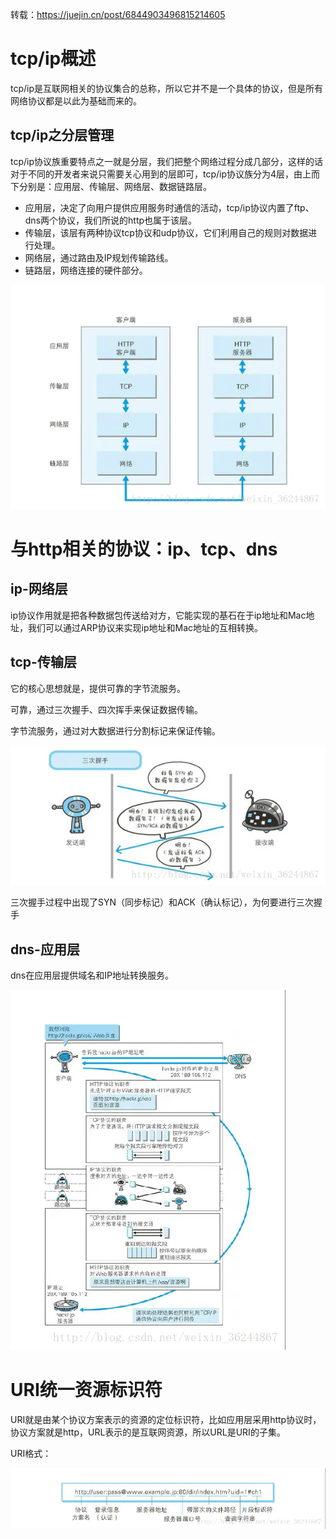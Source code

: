转载：https://juejin.cn/post/6844903496815214605

# tcp/ip概述

tcp/ip是互联网相关的协议集合的总称，所以它并不是一个具体的协议，但是所有网络协议都是以此为基础而来的。

## tcp/ip之分层管理

tcp/ip协议族重要特点之一就是分层，我们把整个网络过程分成几部分，这样的话对于不同的开发者来说只需要关心用到的层即可，tcp/ip协议族分为4层，由上而下分别是：应用层、传输层、网络层、数据链路层。

- 应用层，决定了向用户提供应用服务时通信的活动，tcp/ip协议内置了ftp、dns两个协议，我们所说的http也属于该层。
- 传输层，该层有两种协议tcp协议和udp协议，它们利用自己的规则对数据进行处理。
- 网络层，通过路由及IP规划传输路线。
- 链路层，网络连接的硬件部分。

![](images/156972affc599d7d930c2c0a0305d3b5)

# 与http相关的协议：ip、tcp、dns

## ip-网络层

ip协议作用就是把各种数据包传送给对方，它能实现的基石在于ip地址和Mac地址，我们可以通过ARP协议来实现ip地址和Mac地址的互相转换。

## tcp-传输层

它的核心思想就是，提供可靠的字节流服务。

可靠，通过三次握手、四次挥手来保证数据传输。

字节流服务，通过对大数据进行分割标记来保证传输。

![](images/d2623effe6df0d7e1c5c5db6df7f7f11)

三次握手过程中出现了SYN（同步标记）和ACK（确认标记），为何要进行三次握手


## dns-应用层

dns在应用层提供域名和IP地址转换服务。

![](images/2c893cf4ee243a3c3ac5777f2b769ea9)

# URI统一资源标识符

URI就是由某个协议方案表示的资源的定位标识符，比如应用层采用http协议时，协议方案就是http，URL表示的是互联网资源，所以URL是URI的子集。

URI格式：

![](images/cdbf8ba21fca6b85953cee2b7a2df37d)